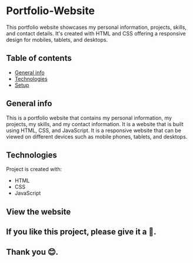 # Portfolio-Website
This portfolio website showcases my personal information, projects, skills, and contact details. It's created with HTML and CSS offering a responsive design for mobiles, tablets, and desktops.
## Table of contents
* [General info](#general-info)
* [Technologies](#technologies)
* [Setup](#setup)

## General info
This is a portfolio website that contains my personal information, my projects, my skills, and my contact information. It is a website that is built using HTML, CSS, and JavaScript. It is a responsive website that can be viewed on different devices such as mobile phones, tablets, and desktops.

## Technologies
Project is created with:
* HTML
* CSS
* JavaScript

## View the website

## If you like this project, please give it a 🌟.

## Thank you 😊.
